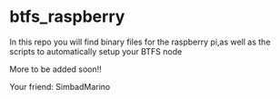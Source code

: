 # btfs_raspberry

In this repo you will find binary files for the raspberry pi,as well as the scripts to automatically setup your BTFS node

More to be added soon!!

Your friend: SimbadMarino

